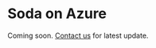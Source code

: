 # Soda on Azure

Coming soon.  [Contact us](mailto:info@sodadata.io?subject=About+Soda+on+Azure) for latest update.
